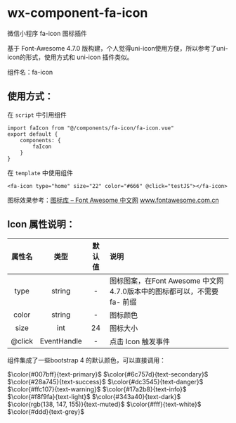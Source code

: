 # wx-component-fa-icon
微信小程序 fa-icon 图标插件

基于 Font-Awesome 4.7.0 版构建，个人觉得uni-icon使用方便，所以参考了uni-icon的形式，使用方式和 uni-icon 插件类似。

组件名：fa-icon

## 使用方式：
在 `script` 中引用组件

```
import faIcon from "@/components/fa-icon/fa-icon.vue"
export default {
    components: {
        faIcon
    }
}
```

在 `template` 中使用组件

```
<fa-icon type="home" size="22" color="#666" @click="testJS"></fa-icon>
```

图标效果参考：[图标库 – Font Awesome 中文网](http://www.fontawesome.com.cn/faicons/) www.fontawesome.com.cn

## Icon 属性说明：

| 属性名 | 类型 | 默认值 | 说明 |
|:------:|:------:|:------:|:------|
| type |string | - |图标图案，在Font Awesome 中文网4.7.0版本中的图标都可以，不需要 fa- 前缀|
| color |string|-|图标颜色|
| size | int | 24 |图标大小|
| @click | EventHandle |-|点击 Icon 触发事件|

组件集成了一些bootstrap 4 的默认颜色，可以直接调用：

$\color{#007bff}{text-primary}$
$\color{#6c757d}{text-secondary}$
$\color{#28a745}{text-success}$
$\color{#dc3545}{text-danger}$
$\color{#ffc107}{text-warning}$
$\color{#17a2b8}{text-info}$
$\color{#f8f9fa}{text-light}$
$\color{#343a40}{text-dark}$
$\color{rgb(138, 147, 155)}{text-muted}$
$\color{#fff}{text-white}$
$\color{#ddd}{text-grey}$
